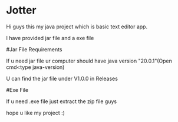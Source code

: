 # Jotter
Hi guys this my java project which is basic text editor app.

I have provided jar file and a exe file 

#Jar File Requirements 

If u need jar file ur computer should have java version "20.0.1"(Open cmd<type java-version)

U can find the jar file under V1.0.0 in Releases

#Exe File

If u need .exe file just extract the zip file guys

hope u like my project :)

